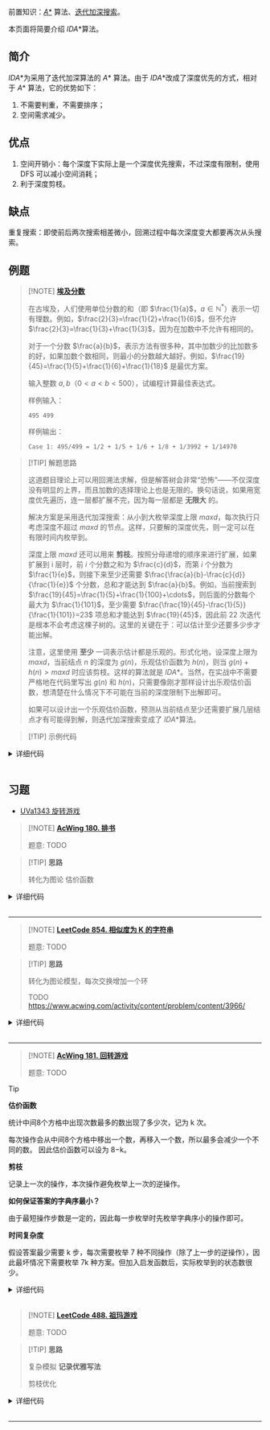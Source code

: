 前置知识：[$A*$](search/astar.md) 算法、[迭代加深搜索](search/iterative.md)。

本页面将简要介绍 $IDA*$算法。

## 简介

$IDA*$为采用了迭代加深算法的 $A*$ 算法。由于 $IDA*$改成了深度优先的方式，相对于 $A*$ 算法，它的优势如下：

1. 不需要判重，不需要排序；
2. 空间需求减少。

## 优点

1. 空间开销小：每个深度下实际上是一个深度优先搜索，不过深度有限制，使用 DFS 可以减小空间消耗；
2. 利于深度剪枝。

## 缺点

重复搜索：即使前后两次搜索相差微小，回溯过程中每次深度变大都要再次从头搜索。

## 例题

> [!NOTE] **[埃及分数](https://loj.ac/p/10022)**
> 
> 在古埃及，人们使用单位分数的和（即 $\frac{1}{a}$，$a\in\mathbb{N}^*$）表示一切有理数。例如，$\frac{2}{3}=\frac{1}{2}+\frac{1}{6}$，但不允许 $\frac{2}{3}=\frac{1}{3}+\frac{1}{3}$，因为在加数中不允许有相同的。
> 
> 对于一个分数 $\frac{a}{b}$，表示方法有很多种，其中加数少的比加数多的好，如果加数个数相同，则最小的分数越大越好。例如，$\frac{19}{45}=\frac{1}{5}+\frac{1}{6}+\frac{1}{18}$ 是最优方案。
> 
> 输入整数 $a,b$（$0<a<b<500$），试编程计算最佳表达式。
> 
> 样例输入：
> 
> ```text
> 495 499
> ```  
> 
> 样例输出：
> 
> ```text
> Case 1: 495/499 = 1/2 + 1/5 + 1/6 + 1/8 + 1/3992 + 1/14970
> ```

> [!TIP] 解题思路
> 
> 这道题目理论上可以用回溯法求解，但是解答树会非常“恐怖”——不仅深度没有明显的上界，而且加数的选择理论上也是无限的。换句话说，如果用宽度优先遍历，连一层都扩展不完，因为每一层都是 **无限大** 的。
> 
> 解决方案是采用迭代加深搜索：从小到大枚举深度上限 $\textit{maxd}$，每次执行只考虑深度不超过 $\textit{maxd}$ 的节点。这样，只要解的深度优先，则一定可以在有限时间内枚举到。
> 
> 深度上限 $\mathit{maxd}$ 还可以用来 **剪枝**。按照分母递增的顺序来进行扩展，如果扩展到 i 层时，前 $i$ 个分数之和为 $\frac{c}{d}$，而第 $i$ 个分数为 $\frac{1}{e}$，则接下来至少还需要 $\frac{\frac{a}{b}-\frac{c}{d}}{\frac{1}{e}}$ 个分数，总和才能达到 $\frac{a}{b}$。例如，当前搜索到 $\frac{19}{45}=\frac{1}{5}+\frac{1}{100}+\cdots$，则后面的分数每个最大为 $\frac{1}{101}$，至少需要 $\frac{\frac{19}{45}-\frac{1}{5}}{\frac{1}{101}}=23$ 项总和才能达到 $\frac{19}{45}$，因此前 $22$ 次迭代是根本不会考虑这棵子树的。这里的关键在于：可以估计至少还要多少步才能出解。
> 
> 注意，这里使用 **至少** 一词表示估计都是乐观的。形式化地，设深度上限为 $\textit{maxd}$，当前结点 $n$ 的深度为 $g(n)$，乐观估价函数为 $h(n)$，则当 $g(n)+h(n)>\textit{maxd}$ 时应该剪枝。这样的算法就是 $IDA*$。当然，在实战中不需要严格地在代码里写出 $g(n)$ 和 $h(n)$，只需要像刚才那样设计出乐观估价函数，想清楚在什么情况下不可能在当前的深度限制下出解即可。
> 
> 如果可以设计出一个乐观估价函数，预测从当前结点至少还需要扩展几层结点才有可能得到解，则迭代加深搜索变成了 $IDA*$算法。

> [!TIP] 示例代码

<details>
<summary>详细代码</summary>
<!-- tabs:start -->

##### **C++**

```cpp
```

##### **Python**

```python
```

<!-- tabs:end -->
</details>

<br>

## 习题

- [UVa1343 旋转游戏](https://www.luogu.com.cn/problem/UVA1343)



> [!NOTE] **[AcWing 180. 排书](https://www.acwing.com/problem/content/182/)**
> 
> 题意: TODO

> [!TIP] **思路**
> 
> 转化为图论 估价函数

<details>
<summary>详细代码</summary>
<!-- tabs:start -->

##### **C++**

```cpp
// 1. 单词移动 对应两种方法(把某段移前等价于把它前面某段移后)
// 2. 每次操作断开三个连接并新建三个连接 ==> 每次操作最多修正三个连接
const int N = 15;

int n;
int q[N];
int w[5][N];

int f() {
    int cnt = 0;
    for (int i = 0; i + 1 < n; i ++ )
        if (q[i + 1] != q[i] + 1)
            cnt ++ ;
    return (cnt + 2) / 3;
}

bool check() {
    for (int i = 0; i + 1 < n; i ++ )
        if (q[i + 1] != q[i] + 1)
            return false;
    return true;
}

bool dfs(int depth, int max_depth) {
    if (depth + f() > max_depth) return false;
    if (check()) return true;

    for (int len = 1; len <= n; len ++ )
        for (int l = 0; l + len - 1 < n; l ++ ) {
            int r = l + len - 1;
            for (int k = r + 1; k < n; k ++ ) {
                memcpy(w[depth], q, sizeof q);
                int x, y;
                for (x = r + 1, y = l; x <= k; x ++, y ++ ) q[y] = w[depth][x];
                for (x = l; x <= r; x ++, y ++ ) q[y] = w[depth][x];
                if (dfs(depth + 1, max_depth)) return true;
                memcpy(q, w[depth], sizeof q);
            }
        }

    return false;
}

int main() {
    int T;
    cin >> T;
    while (T -- ) {
        cin >> n;
        for (int i = 0; i < n; i ++ ) cin >> q[i];

        int depth = 0;
        while (depth < 5 && !dfs(0, depth)) depth ++ ;
        if (depth >= 5) puts("5 or more");
        else cout << depth << endl;
    }

    return 0;
}
```

##### **Python**

```python
```

<!-- tabs:end -->
</details>

<br>

* * *

> [!NOTE] **[LeetCode 854. 相似度为 K 的字符串](https://leetcode.cn/problems/k-similar-strings/)**
> 
> 题意: TODO

> [!TIP] **思路**
> 
> 转化为图论模型，每次交换增加一个环
> 
> TODO https://www.acwing.com/activity/content/problem/content/3966/

<details>
<summary>详细代码</summary>
<!-- tabs:start -->

##### **C++**

```cpp
class Solution {
public:
    // https://www.acwing.com/activity/content/problem/content/3966/
    // IDA*

    // 多个大环通过交换拆成单环的 cost
    int h(string & s1, string & s2) {
        int res = 0;
        for (int i = 0; i < s1.size(); ++ i )
            if (s1[i] != s2[i])
                res ++ ;
        return (res + 1) / 2;
    }

    bool dfs(string & s1, string & s2, int depth) {
        if (!depth)
            return s1 == s2;
        if (h(s1, s2) > depth)
            return false;
        for (int i = 0; i < s1.size(); ++ i )
            if (s1[i] != s2[i]) {
                for (int j = i + 1; j < s1.size(); ++ j )
                    if (s2[i] == s1[j]) {
                        swap(s1[i], s1[j]);
                        if (dfs(s1, s2, depth - 1))
                            return true;
                        swap(s1[i], s1[j]);
                    }
                break;
            }
        return false;
    }

    int kSimilarity(string s1, string s2) {
        if (s1 == s2)
            return 0;
        int depth = 1;
        while (!dfs(s1, s2, depth))
            depth ++ ;
        return depth;
    }
};
```

##### **Python**

```python

```

<!-- tabs:end -->
</details>

<br>

* * *

> [!NOTE] **[AcWing 181. 回转游戏](https://www.acwing.com/problem/content/183/)**
> 
> 题意: TODO

> [!TIP]
>
> **估价函数**
> 
> 统计中间8个方格中出现次数最多的数出现了多少次，记为 k 次。
> 
> 每次操作会从中间8个方格中移出一个数，再移入一个数，所以最多会减少一个不同的数。
因此估价函数可以设为 8−k。
> 
> **剪枝**
> 
> 记录上一次的操作，本次操作避免枚举上一次的逆操作。
> 
> **如何保证答案的字典序最小？**
> 
> 由于最短操作步数是一定的，因此每一步枚举时先枚举字典序小的操作即可。
> 
> **时间复杂度**
> 
> 假设答案最少需要 k 步，每次需要枚举 7 种不同操作（除了上一步的逆操作），因此最坏情况下需要枚举 7k 种方案。但加入启发函数后，实际枚举到的状态数很少。

<details>
<summary>详细代码</summary>
<!-- tabs:start -->

##### **C++**

```cpp
const int N = 24;

int op[8][7] = {
    {0, 2, 6, 11, 15, 20, 22},
    {1, 3, 8, 12, 17, 21, 23},
    {10, 9, 8, 7, 6, 5, 4},
    {19, 18, 17, 16, 15, 14, 13},
    {23, 21, 17, 12, 8, 3, 1},
    {22, 20, 15, 11, 6, 2, 0},
    {13, 14, 15, 16, 17, 18, 19},
    {4, 5, 6, 7, 8, 9, 10}
};

int oppsite[8] = {5, 4, 7, 6, 1, 0, 3, 2};
int center[8] = {6, 7, 8, 11, 12, 15, 16, 17};

int q[N];
int path[100];

int f() {
    static int sum[4];
    memset(sum, 0, sizeof sum);
    for (int i = 0; i < 8; i ++ ) sum[q[center[i]]] ++ ;

    int maxv = 0;
    for (int i = 1; i <= 3; i ++ ) maxv = max(maxv, sum[i]);

    return 8 - maxv;
}

void operate(int x) {
    int t = q[op[x][0]];
    for (int i = 0; i < 6; i ++ ) q[op[x][i]] = q[op[x][i + 1]];
    q[op[x][6]] = t;
}

bool dfs(int depth, int max_depth, int last) {
    if (depth + f() > max_depth) return false;
    if (f() == 0) return true;

    for (int i = 0; i < 8; i ++ )
        if (last != oppsite[i]) {
            operate(i);
            path[depth] = i;
            if (dfs(depth + 1, max_depth, i)) return true;
            operate(oppsite[i]);
        }

    return false;
}

int main() {
    while (cin >> q[0], q[0]) {
        for (int i = 1; i < 24; i ++ ) cin >> q[i];

        int depth = 0;
        while (!dfs(0, depth, -1)) depth ++ ;

        if (!depth) printf("No moves needed");
        else {
            for (int i = 0; i < depth; i ++ ) printf("%c", 'A' + path[i]);
        }
        printf("\n%d\n", q[6]);
    }

    return 0;
}
```

##### **Python**

```python
```

<!-- tabs:end -->
</details>

<br>

> [!NOTE] **[LeetCode 488. 祖玛游戏](https://leetcode-cn.com/problems/zuma-game/)**
> 
> 题意: TODO

> [!TIP] **思路**
> 
> 复杂模拟 **记录优雅写法**
> 
> 剪枝优化

<details>
<summary>详细代码</summary>
<!-- tabs:start -->

##### **C++**

```cpp
class Solution {
public:
    unordered_map<string, int> f;
    unordered_map<char, int> cnt;
    int res = 6;

    string get() {
        string ret;
        for (auto [x, c] : cnt) ret += to_string(c);
        return ret;
    }

    // 至少还需要多少次操作 剪枝 常数优化
    int h(string board) {
        sort(board.begin(), board.end());
        int ret = 0;
        // not ++ i 
        // or use ++ i and i = j - 1
        for (int i = 0; i < board.size();) {
            int j = i + 1;
            while (j < board.size() && board[j] == board[i]) ++ j ;
            if (j - i + cnt[board[i]] < 3) return 6;
            if (j - i <= 2) ret += 3 - (j - i);
            i = j; 
        }
        return ret;
    }

    void dfs(string board, string hand) {
        if (f[board + ' ' + hand] + h(board) >= res) return ;
        for (auto [x, c] : cnt) if (c) {
            -- cnt[x];
            for (int i = 0; i <= board.size(); ++ i ) {
                auto r = clear_up(board.substr(0, i) + x + board.substr(i));
                auto s = r + ' ' + get();
                if (f.count(s) == 0 || f[s] > f[board + ' ' + hand] + 1) {
                    f[s] = f[board + ' ' + hand] + 1;
                    if (r.empty()) res = min(res, f[s]);
                    dfs(r, get());
                }
            }
            ++ cnt[x];
        }
    }

    int findMinStep(string board, string hand) {
        for (auto c : hand) ++ cnt[c] ;
        f[board] = 0;
        dfs(board, get());
        if (res == 6) res = -1;
        return res;
    }

    string clear_up(string s) {
        bool is_changed = true;
        while (is_changed) {
            is_changed = false;
            for (int i = 0; i < s.size(); ++ i ) {
                int j = i + 1;
                while (j < s.size() && s[j] == s[i]) ++ j ;
                if (j - i >= 3) {
                    s = s.substr(0, i) + s.substr(j);
                    is_changed = true;
                    break;
                }
            }
        }
        return s;
    }
};
```

##### **Python**

```python

```

<!-- tabs:end -->
</details>

<br>

* * *